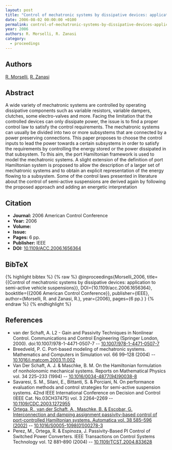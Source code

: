 ```yaml
---
layout: post
title: "Control of mechatronic systems by dissipative devices: application to semi-active vehicle suspensions"
date: 2006-08-02 00:00:00 +0100
permalink: control-of-mechatronic-systems-by-dissipative-devices-application-to-semi-active-vehicle-suspensions
year: 2006
authors: R. Morselli, R. Zanasi
category:
  - proceedings
---
```

 
## Authors
[R. Morselli](authors/riccardo_morselli), [R. Zanasi](authors/roberto_zanasi)
 
## Abstract
A wide variety of mechatronic systems are controlled by operating dissipative components such as variable resistors, variable dampers, clutches, some electro-valves and more. Facing the limitation that the controlled devices can only dissipate power, the issue is to find a proper control law to satisfy the control requirements. The mechatronic systems can usually be divided into two or more subsystems that are connected by a power preserving connections. This paper proposes to choose the control inputs to lead the power towards a certain subsystems in order to satisfy the requirements by controlling the energy stored or the power dissipated in that subsystem. To this aim, the port Hamiltonian framework is used to model the mechatronic systems. A slight extension of the definition of port Hamiltonian system is proposed to allow the description of a larger set of mechatronic systems and to obtain an explicit representation of the energy flowing to a subsystem. Some of the control laws presented in literature about the control of semi-active suspensions are derived again by following the proposed approach and adding an energetic interpretation
 
## Citation
- **Journal:** 2006 American Control Conference
- **Year:** 2006
- **Volume:** 
- **Issue:** 
- **Pages:** 6 pp.
- **Publisher:** IEEE
- **DOI:** [10.1109/ACC.2006.1656364](https://doi.org/10.1109/ACC.2006.1656364)
 
## BibTeX
{% highlight bibtex %}
{% raw %}
@inproceedings{Morselli_2006,
  title={{Control of mechatronic systems by dissipative devices: application to semi-active vehicle suspensions}},
  DOI={10.1109/acc.2006.1656364},
  booktitle={{2006 American Control Conference}},
  publisher={IEEE},
  author={Morselli, R. and Zanasi, R.},
  year={2006},
  pages={6 pp.}
}
{% endraw %}
{% endhighlight %}
 
## References
- van der Schaft, A. L2 - Gain and Passivity Techniques in Nonlinear Control. Communications and Control Engineering (Springer London, 2000). doi:10.1007/978-1-4471-0507-7 -- [10.1007/978-1-4471-0507-7](https://doi.org/10.1007/978-1-4471-0507-7)
- Breedveld, P. C. Port-based modeling of mechatronic systems. Mathematics and Computers in Simulation vol. 66 99–128 (2004) -- [10.1016/j.matcom.2003.11.002](https://doi.org/10.1016/j.matcom.2003.11.002)
- Van Der Schaft, A. J. & Maschke, B. M. On the Hamiltonian formulation of nonholonomic mechanical systems. Reports on Mathematical Physics vol. 34 225–233 (1994) -- [10.1016/0034-4877(94)90038-8](https://doi.org/10.1016/0034-4877(94)90038-8)
- Savaresi, S. M., Silani, E., Bittanti, S. & Porciani, N. On performance evaluation methods and control strategies for semi-active suspension systems. 42nd IEEE International Conference on Decision and Control (IEEE Cat. No.03CH37475) vol. 3 2264–2269 -- [10.1109/CDC.2003.1272955](https://doi.org/10.1109/CDC.2003.1272955)
- [Ortega, R., van der Schaft, A., Maschke, B. & Escobar, G. Interconnection and damping assignment passivity-based control of port-controlled Hamiltonian systems. Automatica vol. 38 585–596 (2002)](interconnection-and-damping-assignment-passivity-based-control-of-port-controlled-hamiltonian-systems) -- [10.1016/S0005-1098(01)00278-3](https://doi.org/10.1016/S0005-1098(01)00278-3)
- Perez, M., Ortega, R. & Espinoza, J. Passivity-Based PI Control of Switched Power Converters. IEEE Transactions on Control Systems Technology vol. 12 881–890 (2004) -- [10.1109/TCST.2004.833628](https://doi.org/10.1109/TCST.2004.833628)

